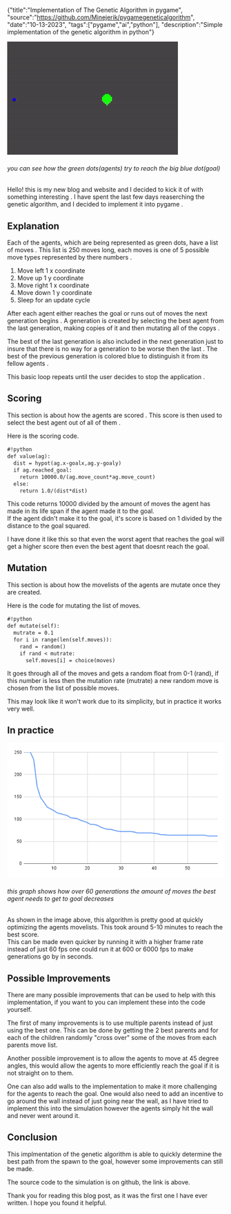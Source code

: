 {"title":"Implementation of The Genetic Algorithm in pygame", "source":"https://github.com/Minejerik/pygamegeneticalgorithm", "date":"10-13-2023", "tags":["pygame","ai","python"], "description":"Simple implementation of the genetic algorithm in python"}


![gif of the genetic algorithm in progress](/static/1/genalgo.gif)
###### you can see how the green dots(agents) try to reach the big blue dot(goal)

Hello! this is my new blog and website and I decided to kick it of with something interesting . 
I have spent the last few days reaserching the genetic algorithm, and I decided to implement it into pygame .

## Explanation

Each of the agents, which are being represented as green dots, have a list of moves . 
This list is 250 moves long, each moves is one of 5 possible move types represented by there numbers .

1. Move left 1 x coordinate
1. Move up 1 y coordinate
1. Move right 1 x coordinate
1. Move down 1 y coordinate
1. Sleep for an update cycle

After each agent either reaches the goal or runs out of moves the next generation begins .
A generation is created by selecting the best agent from the last generation, making copies of it and then mutating all of the copys .

The best of the last generation is also included in the next generation just to insure that there is no way for a generation to be worse then the last .
The best of the previous generation is colored blue to distinguish it from its fellow agents .

This basic loop repeats until the user decides to stop the application .

## Scoring

This section is about how the agents are scored . This score is then used to select the best agent out of all of them .

Here is the scoring code.

    #!python
    def value(ag):
      dist = hypot(ag.x-goalx,ag.y-goaly)
      if ag.reached_goal:
        return 10000.0/(ag.move_count*ag.move_count)
      else:
        return 1.0/(dist*dist)

This code returns 10000 divided by the amount of moves the agent has made in its life span if the agent made it to the goal.    
If the agent didn't make it to the goal, it's score is based on 1 divided by the distance to the goal squared.

I have done it like this so that even the worst agent that reaches the goal will get a higher score then even the best agent that doesnt reach the goal.

## Mutation

This section is about how the movelists of the agents are mutate once they are created.

Here is the code for mutating the list of moves.

    #!python
    def mutate(self):
      mutrate = 0.1
      for i in range(len(self.moves)):
        rand = random()
        if rand < mutrate:
          self.moves[i] = choice(moves)

It goes through all of the moves and gets a random float from 0-1 (rand), if this number is less then the mutation rate (mutrate) a new random move is chosen from the list of possible moves.   

This may look like it won't work due to its simplicity, but in practice it works very well.

## In practice
![graph of the best agents move count over 60 generations](/static/1/chart.png)
###### this graph shows how over 60 generations the amount of moves the best agent needs to get to goal decreases

As shown in the image above, this algorithm is pretty good at quickly optimizing the agents movelists.
This took around 5-10 minutes to reach the best score.    
This can be made even quicker by running it with a higher frame rate instead of just 60 fps one could run it at 600 or 6000 fps to make generations go by in seconds.

## Possible Improvements

There are many possible improvements that can be used to help with this implementation, if you want to you can implement these into the code yourself.

The first of many improvements is to use multiple parents instead of just using the best one. This can be done by getting the 2 best parents and for each of the children randomly "cross over" some of the moves from each parents move list.

Another possible improvement is to allow the agents to move at 45 degree angles, this would allow the agents to more efficiently reach the goal if it is not straight on to them.

One can also add walls to the implementation to make it more challenging for the agents to reach the goal.
One would also need to add an incentive to go around the wall instead of just going near the wall, as I have tried to implement this into the simulation however the agents simply hit the wall and never went around it.

## Conclusion

This implmentation of the genetic algorithm is able to quickly determine the best path from the spawn to the goal, however some improvements can still be made.

The source code to the simulation is on github, the link is above.

Thank you for reading this blog post, as it was the first one I have ever written. I hope you found it helpful.